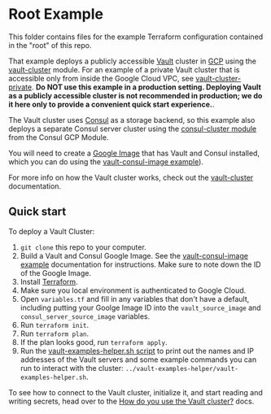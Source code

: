 # Root Example 

This folder contains files for the example Terraform configuration contained in the "root" of this repo.

That example deploys a publicly accessible [Vault](https://www.vaultproject.io/) cluster in [GCP](https://cloud.google.com/)
using the [vault-cluster](/modules/vault-cluster) module. For an example of a private Vault cluster that is accessible
only from inside the Google Cloud VPC, see [vault-cluster-private](/examples/vault-cluster-private). **Do NOT use this
example in a production setting. Deploying Vault as a publicly accessible cluster is not recommended in production; we
do it here only to provide a convenient quick start experience.**. 

The Vault cluster uses [Consul](https://www.consul.io/) as a storage backend, so this example also deploys a separate
Consul server cluster using the [consul-cluster module](
https://github.com/gruntwork-io/terraform-google-consul/tree/master/modules/consul-cluster) from the Consul GCP Module.

You will need to create a [Google Image](https://cloud.google.com/compute/docs/images) that has Vault and Consul
installed, which you can do using the [vault-consul-image example](/examples/vault-consul-image)).  

For more info on how the Vault cluster works, check out the [vault-cluster](/modules/vault-cluster) documentation.


## Quick start

To deploy a Vault Cluster:

1. `git clone` this repo to your computer.
1. Build a Vault and Consul Google Image. See the [vault-consul-image example](/examples/vault-consul-image) documentation
   for instructions. Make sure to note down the ID of the Google Image.
1. Install [Terraform](https://www.terraform.io/).
1. Make sure you local environment is authenticated to Google Cloud.
1. Open `variables.tf` and fill in any variables that don't have a default, including putting your Goolge Image ID into
   the `vault_source_image` and `consul_server_source_image` variables.
1. Run `terraform init`.
1. Run `terraform plan`.
1. If the plan looks good, run `terraform apply`.
1. Run the [vault-examples-helper.sh script](/examples/vault-examples-helper/vault-examples-helper.sh) to 
   print out the names and IP addresses of the Vault servers and some example commands you can run to interact with the
   cluster: `../vault-examples-helper/vault-examples-helper.sh`.
   
To see how to connect to the Vault cluster, initialize it, and start reading and writing secrets, head over to the 
[How do you use the Vault cluster?](/modules/vault-cluster#how-do-you-use-the-vault-cluster) docs.
